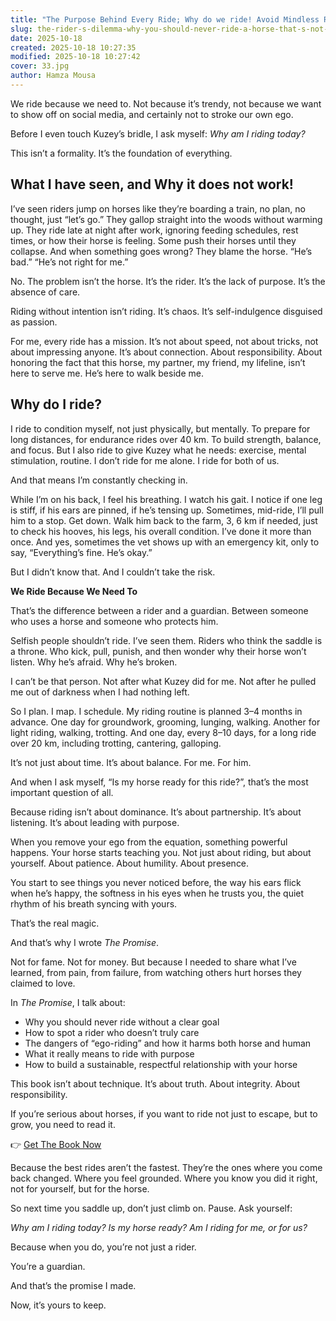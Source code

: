 ```yaml
---
title: "The Purpose Behind Every Ride; Why do we ride! Avoid Mindless Riding Trips!"
slug: the-rider-s-dilemma-why-you-should-never-ride-a-horse-that-s-not-right-for-you
date: 2025-10-18
created: 2025-10-18 10:27:35
modified: 2025-10-18 10:27:42
cover: 33.jpg
author: Hamza Mousa
---
```



We ride because we need to. Not because it’s trendy, not because we want to show off on social media, and certainly not to stroke our own ego.

Before I even touch Kuzey’s bridle, I ask myself: *Why am I riding today?*

This isn’t a formality. It’s the foundation of everything.

## What I have seen, and Why it does not work!

I’ve seen riders jump on horses like they’re boarding a train, no plan, no thought, just “let’s go.” They gallop straight into the woods without warming up. They ride late at night after work, ignoring feeding schedules, rest times, or how their horse is feeling. Some push their horses until they collapse. And when something goes wrong? They blame the horse. “He’s bad.” “He’s not right for me.”

No. The problem isn’t the horse. It’s the rider. It’s the lack of purpose. It’s the absence of care.

Riding without intention isn’t riding. It’s chaos. It’s self-indulgence disguised as passion.

For me, every ride has a mission. It’s not about speed, not about tricks, not about impressing anyone. It’s about connection. About responsibility. About honoring the fact that this horse, my partner, my friend, my lifeline, isn’t here to serve me. He’s here to walk beside me.

## Why do I ride?

I ride to condition myself, not just physically, but mentally. To prepare for long distances, for endurance rides over 40 km. To build strength, balance, and focus. But I also ride to give Kuzey what he needs: exercise, mental stimulation, routine. I don’t ride for me alone. I ride for both of us.

And that means I’m constantly checking in.

While I’m on his back, I feel his breathing. I watch his gait. I notice if one leg is stiff, if his ears are pinned, if he’s tensing up. Sometimes, mid-ride, I’ll pull him to a stop. Get down. Walk him back to the farm, 3, 6 km if needed, just to check his hooves, his legs, his overall condition. I’ve done it more than once. And yes, sometimes the vet shows up with an emergency kit, only to say, “Everything’s fine. He’s okay.”

But I didn’t know that. And I couldn’t take the risk.

**We Ride Because We Need To**

That’s the difference between a rider and a guardian. Between someone who uses a horse and someone who protects him.

Selfish people shouldn’t ride. I’ve seen them. Riders who think the saddle is a throne. Who kick, pull, punish, and then wonder why their horse won’t listen. Why he’s afraid. Why he’s broken.

I can’t be that person. Not after what Kuzey did for me. Not after he pulled me out of darkness when I had nothing left.

So I plan. I map. I schedule. My riding routine is planned 3–4 months in advance. One day for groundwork, grooming, lunging, walking. Another for light riding, walking, trotting. And one day, every 8–10 days, for a long ride over 20 km, including trotting, cantering, galloping.

It’s not just about time. It’s about balance. For me. For him.

And when I ask myself, “Is my horse ready for this ride?”, that’s the most important question of all.

Because riding isn’t about dominance. It’s about partnership. It’s about listening. It’s about leading with purpose.

When you remove your ego from the equation, something powerful happens. Your horse starts teaching you. Not just about riding, but about yourself. About patience. About humility. About presence.

You start to see things you never noticed before, the way his ears flick when he’s happy, the softness in his eyes when he trusts you, the quiet rhythm of his breath syncing with yours.

That’s the real magic.

And that’s why I wrote *The Promise*.

Not for fame. Not for money. But because I needed to share what I’ve learned, from pain, from failure, from watching others hurt horses they claimed to love.

In *The Promise*, I talk about:
- Why you should never ride without a clear goal
- How to spot a rider who doesn’t truly care
- The dangers of “ego-riding” and how it harms both horse and human
- What it really means to ride with purpose
- How to build a sustainable, respectful relationship with your horse

This book isn’t about technique. It’s about truth. About integrity. About responsibility.

If you’re serious about horses, if you want to ride not just to escape, but to grow, you need to read it.

👉 [Get The Book Now](https://hamzamu.gumroad.com/l/the_promise_book)

Because the best rides aren’t the fastest. They’re the ones where you come back changed. Where you feel grounded. Where you know you did it right, not for yourself, but for the horse.

So next time you saddle up, don’t just climb on. Pause. Ask yourself:

*Why am I riding today?*
*Is my horse ready?*
*Am I riding for me, or for us?*

Because when you do, you’re not just a rider.

You’re a guardian.

And that’s the promise I made.

Now, it’s yours to keep.